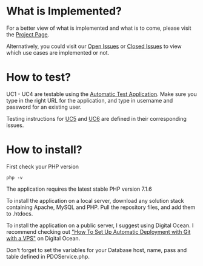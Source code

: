 # What is Implemented?

For a better view of what is implemented and what is to come, please visit the [Project Page](https://github.com/jesperlandmer/1dv610-Laboration-3/projects/1).

Alternatively, you could visit our [Open Issues](https://github.com/jesperlandmer/1dv610-Laboration-3/issues?utf8=%E2%9C%93&q=is%3Aissue%20is%3Aopen) or [Closed Issues](https://github.com/jesperlandmer/1dv610-Laboration-3/issues?utf8=%E2%9C%93&q=is%3Aissue%20is%3Aclosed) to view which use cases are implemented or not.

# How to test?

UC1 - UC4 are testable using the [Automatic Test Application](http://csquiz.lnu.se:25083/index.php).
Make sure you type in the right URL for the application, and type in username and password for an existing user.

Testing instructions for [UC5](https://github.com/jesperlandmer/1dv610-Laboration-3/issues/5) and [UC6](https://github.com/jesperlandmer/1dv610-Laboration-3/issues/6) are defined in their corresponding issues.

# How to install?

First check your PHP version

    php -v
    
The application requires the latest stable PHP version 7.1.6

To install the application on a local server, download any solution stack containing Apache, MySQL and PHP. Pull the repository files, and add them to .htdocs.

To install the application on a public server, I suggest using Digital Ocean. I recommend checking out ["How To Set Up Automatic Deployment with Git with a VPS"](https://www.digitalocean.com/community/tutorials/how-to-set-up-automatic-deployment-with-git-with-a-vps) on Digital Ocean.

Don't forget to set the variables for your Database host, name, pass and table defined in PDOService.php.